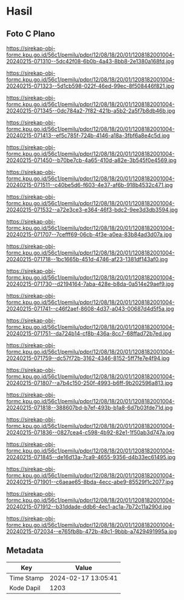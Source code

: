 # Hasil

## Foto C Plano

https://sirekap-obj-formc.kpu.go.id/56c1/pemilu/pdpr/12/08/18/20/01/1208182001004-20240215-071310--5dc42f08-6b0b-4a43-8bb8-2e1380a168fd.jpg

https://sirekap-obj-formc.kpu.go.id/56c1/pemilu/pdpr/12/08/18/20/01/1208182001004-20240215-071323--5d1cb598-022f-46ed-99ec-8f508446f821.jpg

https://sirekap-obj-formc.kpu.go.id/56c1/pemilu/pdpr/12/08/18/20/01/1208182001004-20240215-071345--0dc784a2-7f82-421b-a5b2-2a5f7b8db46b.jpg

https://sirekap-obj-formc.kpu.go.id/56c1/pemilu/pdpr/12/08/18/20/01/1208182001004-20240215-071413--ef5c785f-724b-4146-a18a-3fbf6a8e4c5d.jpg

https://sirekap-obj-formc.kpu.go.id/56c1/pemilu/pdpr/12/08/18/20/01/1208182001004-20240215-071450--b70be7cb-4a65-410d-a82e-3b545f0e4569.jpg

https://sirekap-obj-formc.kpu.go.id/56c1/pemilu/pdpr/12/08/18/20/01/1208182001004-20240215-071511--c40be5d6-f603-4e37-af6b-918b4532c471.jpg

https://sirekap-obj-formc.kpu.go.id/56c1/pemilu/pdpr/12/08/18/20/01/1208182001004-20240215-071532--a72e3ce3-e364-46f3-bdc2-9ee3d3db3594.jpg

https://sirekap-obj-formc.kpu.go.id/56c1/pemilu/pdpr/12/08/18/20/01/1208182001004-20240215-071707--7cefff69-06cb-4f3e-a0ea-83b84ad3d07a.jpg

https://sirekap-obj-formc.kpu.go.id/56c1/pemilu/pdpr/12/08/18/20/01/1208182001004-20240215-071718--1bc1665b-451d-4746-af23-1381df143af0.jpg

https://sirekap-obj-formc.kpu.go.id/56c1/pemilu/pdpr/12/08/18/20/01/1208182001004-20240215-071730--d2194164-7aba-428e-b8da-0a514e29aef9.jpg

https://sirekap-obj-formc.kpu.go.id/56c1/pemilu/pdpr/12/08/18/20/01/1208182001004-20240215-071741--c46f2aef-8608-4d37-a043-00687d4d5f5a.jpg

https://sirekap-obj-formc.kpu.go.id/56c1/pemilu/pdpr/12/08/18/20/01/1208182001004-20240215-071751--da724b14-cf8b-436a-8cc7-68ffad72b7ed.jpg

https://sirekap-obj-formc.kpu.go.id/56c1/pemilu/pdpr/12/08/18/20/01/1208182001004-20240215-071759--dc57f72b-3162-4346-8152-5ff7fe7e4f94.jpg

https://sirekap-obj-formc.kpu.go.id/56c1/pemilu/pdpr/12/08/18/20/01/1208182001004-20240215-071807--a7b4c150-250f-4993-b6ff-9b202596a813.jpg

https://sirekap-obj-formc.kpu.go.id/56c1/pemilu/pdpr/12/08/18/20/01/1208182001004-20240215-071818--388607bd-b7ef-493b-b1a8-6d7b03fde71d.jpg

https://sirekap-obj-formc.kpu.go.id/56c1/pemilu/pdpr/12/08/18/20/01/1208182001004-20240215-071836--0827cea4-c598-4b92-82e1-1f50ab3d747a.jpg

https://sirekap-obj-formc.kpu.go.id/56c1/pemilu/pdpr/12/08/18/20/01/1208182001004-20240215-071845--de16d13a-7ca9-4655-9356-d4b33ec61495.jpg

https://sirekap-obj-formc.kpu.go.id/56c1/pemilu/pdpr/12/08/18/20/01/1208182001004-20240215-071901--c6aeae65-8bda-4ecc-abe9-85529f1c2077.jpg

https://sirekap-obj-formc.kpu.go.id/56c1/pemilu/pdpr/12/08/18/20/01/1208182001004-20240215-071912--b31ddade-ddb6-4ec1-ac1a-7b72c11a290d.jpg

https://sirekap-obj-formc.kpu.go.id/56c1/pemilu/pdpr/12/08/18/20/01/1208182001004-20240215-072034--e765fb8b-472b-49c1-9bbb-a7429491995a.jpg


## Metadata

| Key        | Value               |
| ---------- | ------------------- |
| Time Stamp | 2024-02-17 13:05:41 |
| Kode Dapil | 1203                |



